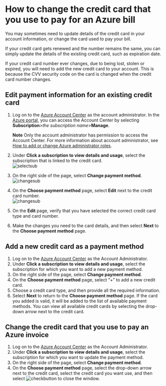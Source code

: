 <properties
	pageTitle="How to change the credit card used to pay for an Azure subscription | Microsoft Azure"
	description="Describes how to How to change the credit card used to pay for an Azure subscription"
	services="billing"
	documentationCenter=""
	authors="genlin"
	manager="jarrettr"
	editor="meerak"
	tags="billing"
	/>

<tags
	ms.service="billing"
	ms.workload="na"
	ms.tgt_pltfrm="na"
	ms.devlang="na"
	ms.topic="article"
	ms.date="05/05/2016"
	ms.author="genli"/>

# How to change the credit card that you use to pay for an Azure bill

You may sometimes need to update details of the credit card in your account information, or change the card used to pay your bill.

If your credit card gets renewed and the number remains the same, you can simply update the details of the existing credit card, such as expiration date.

If your credit card number ever changes, due to being lost, stolen or expired, you will need to add the new credit card to your account. This is because the CVV security code on the card is changed when the credit card number changes.

## Edit payment information for an existing credit card
1. Log on to the [Azure Account Center](https://account.windowsazure.com/Subscriptions) as the account administrator. In the [Azure portal](https://portal.azure.com), you can access the Account Center by selecting **Subscription**>*the subscription name*>**Manage**.

	**Note** Only the  account administrator has permission to access the Account Center. For more information about account administrator, see [How to add or change Azure administrator roles](billing-add-change-azure-subscription-administrator.md).

2. Under **Click a subscription to view details and usage**, select the subscription that is linked to the credit card.</br> ![selectsub](./media/billing-how-to-change-credit-card/selectsub.png)
3. On the right side of the page, select **Change payment method**.</br> ![changesub](./media/billing-how-to-change-credit-card/changesub.png)
4. On the **Choose payment method** page, select **Edit** next to the credit card number.</br> ![changesub](./media/billing-how-to-change-credit-card/editcard.png)
5. On the **Edit** page, verify that you have selected the correct credit card type and card number.
6. Make the changes you need to the card details, and then select **Next** to the **Choose payment method** page.

## Add a new credit card as a payment method
1. Log on to the [Azure Account Center](https://account.windowsazure.com/Subscriptions) as the Account Administrator.
2. Under **Click a subscription to view details and usage**, select the subscription for which you want to add a new payment method.
3. On the right side of the page, select **Change payment method**.
4. On the **Choose payment method** page, select “+” to add a new credit card.
5. Choose a credit card type, and then provide all the required information.
6. Select **Next** to return to the **Choose payment method** page. If the card you added is valid, it will be added to the list of available payment methods. You can view all available credit cards by selecting the drop-down arrow next to the credit card.

## Change the credit card that you use to pay an Azure invoice
1. Log on to the [Azure Account Center](https://account.windowsazure.com/Subscriptions) as the Account Administrator.
2. Under **Click a subscription to view details and usage**, select the subscription for which you want to update the payment method.
3. On the right side of the page, select **Change payment method**.
4. On the **Choose payment method** page, select the drop-down arrow next to the credit card, select the credit card you want use, and then select ![checkbutton](./media/billing-how-to-change-credit-card/checkbutton.png) to close the window.
